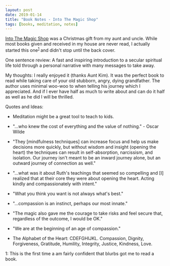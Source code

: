 ```yaml
---
layout: post
date: 2019-01-14
title: "Book Notes - Into The Magic Shop"
tags: [books, meditation, notes]
---
```

[Into The Magic Shop](https://www.amazon.com/Into-Magic-Shop-Neurosurgeons-Mysteries/dp/0399183647/ref=sr_1_1?ie=UTF8&qid=1547478936&sr=8-1&keywords=into+the+magic+shop+by+james+doty) was a Christmas gift from my aunt and uncle. While most books given and received in my house are never read, I actually started this one<sup>[1](#myfootnote1)</sup> and didn't stop until the back cover.

One sentence review: A fast and inspiring introduction to a secular spiritual life told through a personal narrative with many messages to take away.

My thoughts: I really enjoyed it (thanks Aunt Kim). It was the perfect book to read while taking care of your old stubborn, angry, dying grandfather. The author uses minimal woo-woo to when telling his journey which I appreciated. And if I ever have half as much to write about and can do it half as well as he did I will be thrilled.

Quotes and Ideas:

- Meditation might be a great tool to teach to kids.

- "...who knew the cost of everything and the value of nothing." - Oscar Wilde

- "They [mindfulness techniques] can increase focus and help us make decisions more quickly, but without wisdom and insight (opening the heart) the techniques can result in self-absorption, narcissism, and isolation. Our journey isn't meant to be an inward journey alone, but an outward journey of connection as well."

- "...what was it about Ruth's teachings that seemed so compelling and [I] realized that at their core they were about opening the heart. Acting kindly and compassionately with intent."

- "What you think you want is not always what's best."

- "...compassion is an instinct, perhaps our most innate."

- "The magic also gave me the courage to take risks and feel secure that, regardless of the outcome, I would be OK."

- "We are at the beginning of an age of compassion."

- The Alphabet of the Heart: CDEFGHIJKL. Compassion, Dignity, Forgiveness, Gratitude, Humility, Integrity, Justice, Kindness, Love.

<a name="myfootnote1">1</a>: This is the first time a am fairly confident that blurbs got me to read a book.
